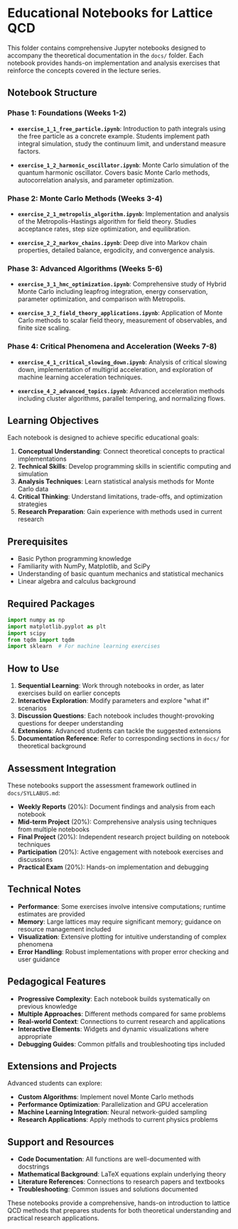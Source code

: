 # Educational Notebooks for Lattice QCD

This folder contains comprehensive Jupyter notebooks designed to accompany the theoretical documentation in the `docs/` folder. Each notebook provides hands-on implementation and analysis exercises that reinforce the concepts covered in the lecture series.

## Notebook Structure

### Phase 1: Foundations (Weeks 1-2)
- **`exercise_1_1_free_particle.ipynb`**: Introduction to path integrals using the free particle as a concrete example. Students implement path integral simulation, study the continuum limit, and understand measure factors.

- **`exercise_1_2_harmonic_oscillator.ipynb`**: Monte Carlo simulation of the quantum harmonic oscillator. Covers basic Monte Carlo methods, autocorrelation analysis, and parameter optimization.

### Phase 2: Monte Carlo Methods (Weeks 3-4)
- **`exercise_2_1_metropolis_algorithm.ipynb`**: Implementation and analysis of the Metropolis-Hastings algorithm for field theory. Studies acceptance rates, step size optimization, and equilibration.

- **`exercise_2_2_markov_chains.ipynb`**: Deep dive into Markov chain properties, detailed balance, ergodicity, and convergence analysis.

### Phase 3: Advanced Algorithms (Weeks 5-6)
- **`exercise_3_1_hmc_optimization.ipynb`**: Comprehensive study of Hybrid Monte Carlo including leapfrog integration, energy conservation, parameter optimization, and comparison with Metropolis.

- **`exercise_3_2_field_theory_applications.ipynb`**: Application of Monte Carlo methods to scalar field theory, measurement of observables, and finite size scaling.

### Phase 4: Critical Phenomena and Acceleration (Weeks 7-8)
- **`exercise_4_1_critical_slowing_down.ipynb`**: Analysis of critical slowing down, implementation of multigrid acceleration, and exploration of machine learning acceleration techniques.

- **`exercise_4_2_advanced_topics.ipynb`**: Advanced acceleration methods including cluster algorithms, parallel tempering, and normalizing flows.

## Learning Objectives

Each notebook is designed to achieve specific educational goals:

1. **Conceptual Understanding**: Connect theoretical concepts to practical implementations
2. **Technical Skills**: Develop programming skills in scientific computing and simulation
3. **Analysis Techniques**: Learn statistical analysis methods for Monte Carlo data
4. **Critical Thinking**: Understand limitations, trade-offs, and optimization strategies
5. **Research Preparation**: Gain experience with methods used in current research

## Prerequisites

- Basic Python programming knowledge
- Familiarity with NumPy, Matplotlib, and SciPy
- Understanding of basic quantum mechanics and statistical mechanics
- Linear algebra and calculus background

## Required Packages

```python
import numpy as np
import matplotlib.pyplot as plt
import scipy
from tqdm import tqdm
import sklearn  # For machine learning exercises
```

## How to Use

1. **Sequential Learning**: Work through notebooks in order, as later exercises build on earlier concepts
2. **Interactive Exploration**: Modify parameters and explore "what if" scenarios
3. **Discussion Questions**: Each notebook includes thought-provoking questions for deeper understanding
4. **Extensions**: Advanced students can tackle the suggested extensions
5. **Documentation Reference**: Refer to corresponding sections in `docs/` for theoretical background

## Assessment Integration

These notebooks support the assessment framework outlined in `docs/SYLLABUS.md`:

- **Weekly Reports** (20%): Document findings and analysis from each notebook
- **Mid-term Project** (20%): Comprehensive analysis using techniques from multiple notebooks  
- **Final Project** (20%): Independent research project building on notebook techniques
- **Participation** (20%): Active engagement with notebook exercises and discussions
- **Practical Exam** (20%): Hands-on implementation and debugging

## Technical Notes

- **Performance**: Some exercises involve intensive computations; runtime estimates are provided
- **Memory**: Large lattices may require significant memory; guidance on resource management included
- **Visualization**: Extensive plotting for intuitive understanding of complex phenomena
- **Error Handling**: Robust implementations with proper error checking and user guidance

## Pedagogical Features

- **Progressive Complexity**: Each notebook builds systematically on previous knowledge
- **Multiple Approaches**: Different methods compared for same problems
- **Real-world Context**: Connections to current research and applications
- **Interactive Elements**: Widgets and dynamic visualizations where appropriate
- **Debugging Guides**: Common pitfalls and troubleshooting tips included

## Extensions and Projects

Advanced students can explore:

- **Custom Algorithms**: Implement novel Monte Carlo methods
- **Performance Optimization**: Parallelization and GPU acceleration
- **Machine Learning Integration**: Neural network-guided sampling
- **Research Applications**: Apply methods to current physics problems

## Support and Resources

- **Code Documentation**: All functions are well-documented with docstrings
- **Mathematical Background**: LaTeX equations explain underlying theory  
- **Literature References**: Connections to research papers and textbooks
- **Troubleshooting**: Common issues and solutions documented

These notebooks provide a comprehensive, hands-on introduction to lattice QCD methods that prepares students for both theoretical understanding and practical research applications.
